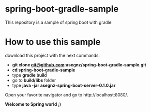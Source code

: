 # spring-boot-gradle-sample
This repository is a sample of spring boot with gradle

# How to use this sample
download this project with the next commands:

* **git clone git@github.com:asegnz/spring-boot-gradle-sample.git**
* **cd spring-boot-gradle-sample**
* type **gradle build**
* go to **build/libs** folder
* type **java -jar asegnz-spring-boot-server-0.1.0.jar**

Open your favorite navigator and go to http://localhost:8080/.

**Welcome to Spring world ;)**
